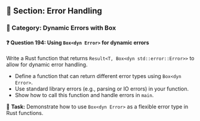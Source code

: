 ## 📘 Section: Error Handling  
### 🔹 Category: Dynamic Errors with Box<dyn Error>  
#### ❓ Question 194: Using `Box<dyn Error>` for dynamic errors

Write a Rust function that returns `Result<T, Box<dyn std::error::Error>>` to allow for dynamic error handling.

- Define a function that can return different error types using `Box<dyn Error>`.
- Use standard library errors (e.g., parsing or IO errors) in your function.
- Show how to call this function and handle errors in `main`.

🔧 **Task:** Demonstrate how to use `Box<dyn Error>` as a flexible error type in Rust functions.
